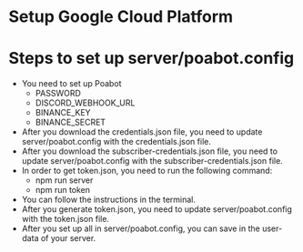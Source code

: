 # Setup Google Cloud Platform

# Steps to set up server/poabot.config
- You need to set up Poabot 
    - PASSWORD
    - DISCORD_WEBHOOK_URL
    - BINANCE_KEY
    - BINANCE_SECRET
- After you download the credentials.json file, you need to update server/poabot.config with the credentials.json file.
- After you download the subscriber-credentials.json file, you need to update server/poabot.config with the subscriber-credentials.json file.
- In order to get token.json, you need to run the following command:
    - npm run server
    - npm run token
- You can follow the instructions in the terminal.
- After you generate token.json, you need to update server/poabot.config with the token.json file.
- After you set up all in server/poabot.config, you can save in the user-data of your server.
